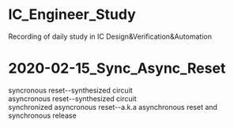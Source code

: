 # IC_Engineer_Study
 Recording of daily study in IC Design&Verification&Automation
# 2020-02-15_Sync_Async_Reset
 syncronous reset--synthesized circuit  
 asyncronous reset--synthesized circuit  
 synchronized asyncronous reset--a.k.a asynchronous reset and synchronous release  
 

